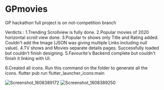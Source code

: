 # GPmovies
 GP hackathon
full project is on not-competition branch

Verdicts :
 1.Trending Scrollview is fully done.
 2.Popular movies of 2020 horizontal scroll view done.
 3.Popular tv shows only Title and Rating added. Couldn't add the Image (JSON was giving multiple Links including null value).
 4.TV shows and Movies separate details pages. Successfully loaded but couldn't finish designing.
 5.Favourite's Backend complete but couldn't finish it linking with UI.
 
 6.Created all icons.
 Run this command on the folder to generate all the icons.
 flutter pub run flutter_launcher_icons:main
 

![Screenshot_1608389172](https://user-images.githubusercontent.com/53114581/102692636-d55d5000-423e-11eb-88aa-aee4508697c2.png)
![Screenshot_1608389250](https://user-images.githubusercontent.com/53114581/102692637-d7271380-423e-11eb-8381-dbb290dead60.png)

